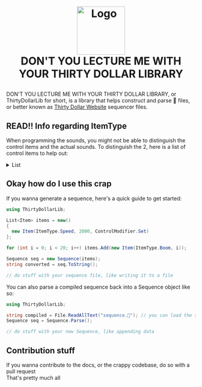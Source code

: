 
# <p align="center"><img src="https://user-images.githubusercontent.com/42378704/170884149-7e2f5c9f-91c8-488b-9fa3-b5beaa521a70.png" alt="Logo" width="128" align="center"/> <br/> DON'T YOU LECTURE ME WITH YOUR THIRTY DOLLAR LIBRARY</p>
DON'T YOU LECTURE ME WITH YOUR THIRTY DOLLAR LIBRARY, or ThirtyDollarLib for short, is a library that helps construct and parse 🗿 files, or better known as [Thirty Dollar Website](https://gdcolon.com/🗿) sequencer files.

## READ!! Info regarding ItemType
When programming the sounds, you might not be able to distinguish the control items and the actual sounds.
To distinguish the 2, here is a list of control items to help out:
<details>
  <summary>List</summary>
  Speed,
  Volume,
  Stop,
  LoopMany,
  Loop,
  LoopTarget,
  Cut,
  Combine,
  Jump,
  Target,
  Flash,
  StartPos,
  Pause
</details>

## Okay how do I use this crap
If you wanna generate a sequence, here's a quick guide to get started:
```cs
using ThirtyDollarLib;

List<Item> items = new()
{
  new Item(ItemType.Speed, 2000, ControlModifier.Set)
};

for (int i = 0; i < 20; i++) items.Add(new Item(ItemType.Boom, i));

Sequence seq = new Sequence(items);
string converted = seq.ToString();

// do stuff with your sequence file, like writing it to a file
```

You can also parse a compiled sequence back into a Sequence object like so:
```cs
using ThirtyDollarLib;

string compiled = File.ReadAllText("sequence.🗿"); // you can load the string in any way you'd like, we're only using files as an example
Sequence seq = Sequence.Parse();

// do stuff with your new Sequence, like appending data
```

## Contribution stuff
If you wanna contribute to the docs, or the crappy codebase, do so with a pull request \
That's pretty much all

